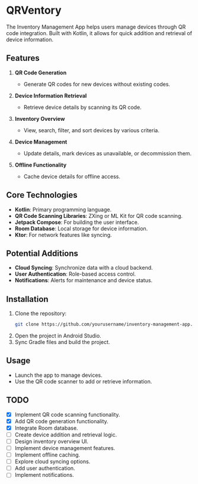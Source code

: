 # QRVentory
The Inventory Management App helps users manage devices through QR code integration. Built with Kotlin, it allows for quick addition and retrieval of device information.

## Features

1. **QR Code Generation**
   - Generate QR codes for new devices without existing codes.

2. **Device Information Retrieval**
   - Retrieve device details by scanning its QR code.

3. **Inventory Overview**
   - View, search, filter, and sort devices by various criteria.

4. **Device Management**
   - Update details, mark devices as unavailable, or decommission them.

5. **Offline Functionality**
   - Cache device details for offline access.

## Core Technologies

- **Kotlin**: Primary programming language.
- **QR Code Scanning Libraries**: ZXing or ML Kit for QR code scanning.
- **Jetpack Compose**: For building the user interface.
- **Room Database**: Local storage for device information.
- **Ktor**: For network features like syncing.

## Potential Additions

- **Cloud Syncing**: Synchronize data with a cloud backend.
- **User Authentication**: Role-based access control.
- **Notifications**: Alerts for maintenance and device status.

## Installation

1. Clone the repository:
   ```bash
   git clone https://github.com/yourusername/inventory-management-app.git
2. Open the project in Android Studio.
3. Sync Gradle files and build the project.

## Usage

- Launch the app to manage devices.
- Use the QR code scanner to add or retrieve information.

## TODO

- [x] Implement QR code scanning functionality.
- [x] Add QR code generation functionality.
- [x] Integrate Room database.
- [ ] Create device addition and retrieval logic.
- [ ] Design inventory overview UI.
- [ ] Implement device management features.
- [ ] Implement offline caching.
- [ ] Explore cloud syncing options.
- [ ] Add user authentication.
- [ ] Implement notifications.